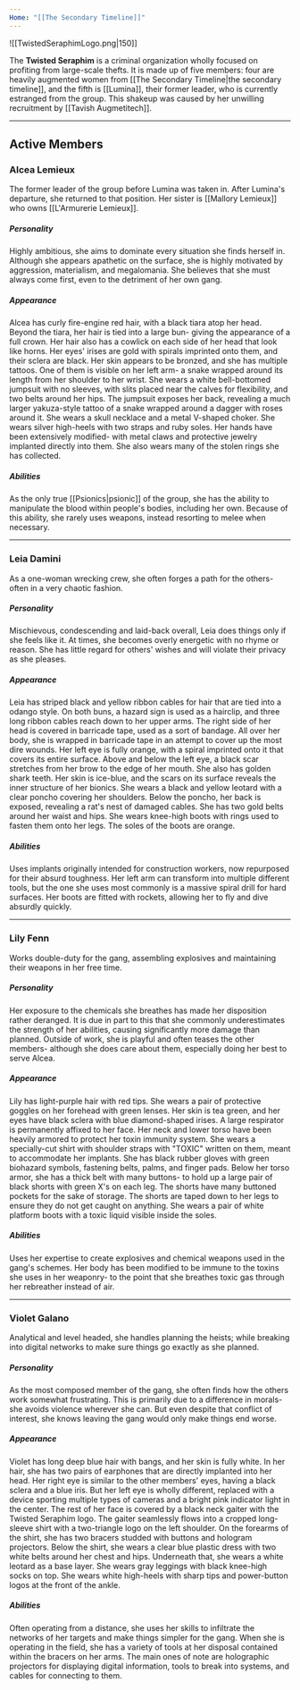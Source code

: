 ```yaml
---
Home: "[[The Secondary Timeline]]"
---
```

![[TwistedSeraphimLogo.png|150]]

The **Twisted Seraphim** is a criminal organization wholly focused on profiting from large-scale thefts. It is made up of five members: four are heavily augmented women from [[The Secondary Timeline|the secondary timeline]], and the fifth is [[Lumina]], their former leader, who is currently estranged from the group.
This shakeup was caused by her unwilling recruitment by [[Tavish Augmetitech]].

---

## Active Members
### Alcea Lemieux 
The former leader of the group before Lumina was taken in. After Lumina's departure, she returned to that position. Her sister is [[Mallory Lemieux]] who owns [[L'Armurerie Lemieux]].
##### Personality
Highly ambitious, she aims to dominate every situation she finds herself in. Although she appears apathetic on the surface, she is highly motivated by aggression, materialism, and megalomania. She believes that she must always come first, even to the detriment of her own gang. 
##### Appearance
Alcea has curly fire-engine red hair, with a black tiara atop her head. Beyond the tiara, her hair is tied into a large bun- giving the appearance of a full crown. Her hair also has a cowlick on each side of her head that look like horns. Her eyes' irises are gold with spirals imprinted onto them, and their sclera are black. Her skin appears to be bronzed, and she has multiple tattoos. One of them is visible on her left arm- a snake wrapped around its length from her shoulder to her wrist. She wears a white bell-bottomed jumpsuit with no sleeves, with slits placed near the calves for flexibility, and two belts around her hips. The jumpsuit exposes her back, revealing a much larger yakuza-style tattoo of a snake wrapped around a dagger with roses around it. She wears a skull necklace and a metal V-shaped choker. She wears silver high-heels with two straps and ruby soles. Her hands have been extensively modified- with metal claws and protective jewelry implanted directly into them. She also wears many of the stolen rings she has collected.
##### Abilities
As the only true [[Psionics|psionic]] of the group, she has the ability to manipulate the blood within people's bodies, including her own. Because of this ability, she rarely uses weapons, instead resorting to melee when necessary.

---

### Leia Damini
As a one-woman wrecking crew, she often forges a path for the others- often in a very chaotic fashion. 
##### Personality
Mischievous, condescending and laid-back overall, Leia does things only if she feels like it. At times, she becomes overly energetic with no rhyme or reason. She has little regard for others' wishes and will violate their privacy as she pleases.
##### Appearance
Leia has striped black and yellow ribbon cables for hair that are tied into a odango style. On both buns, a hazard sign is used as a hairclip, and three long ribbon cables reach down to her upper arms. The right side of her head is covered in barricade tape, used as a sort of bandage. All over her body, she is wrapped in barricade tape in an attempt to cover up the most dire wounds.  Her left eye is fully orange, with a spiral imprinted onto it that covers its entire surface. Above and below the left eye, a black scar stretches from her brow to the edge of her mouth. She also has golden shark teeth. Her skin is ice-blue, and the scars on its surface reveals the inner structure of her bionics. She wears a black and yellow leotard with a clear poncho covering her shoulders. Below the poncho, her back is exposed, revealing a rat's nest of damaged cables. She has two gold belts around her waist and hips. She wears knee-high boots with rings used to fasten them onto her legs. The soles of the boots are orange. 
##### Abilities
Uses implants originally intended for construction workers, now repurposed for their absurd toughness. Her left arm can transform into multiple different tools, but the one she uses most commonly is a massive spiral drill for hard surfaces. Her boots are fitted with rockets, allowing her to fly and dive absurdly quickly.

---

### Lily Fenn
Works double-duty for the gang, assembling explosives and maintaining their weapons in her free time. 
##### Personality
Her exposure to the chemicals she breathes has made her disposition rather deranged. It is due in part to this that she commonly underestimates the strength of her abilities, causing significantly more damage than planned. Outside of work, she is playful and often teases the other members- although she does care about them, especially doing her best to serve Alcea.
##### Appearance
Lily has light-purple hair with red tips. She wears a pair of protective goggles on her forehead with green lenses. Her skin is tea green, and her eyes have black sclera with blue diamond-shaped irises. A large respirator is permanently affixed to her face. Her neck and lower torso have been heavily armored to protect her toxin immunity system. She wears a specially-cut shirt with shoulder straps with "TOXIC" written on them, meant to accommodate her implants. She has black rubber gloves with green biohazard symbols, fastening belts, palms, and finger pads. Below her torso armor, she has a thick belt with many buttons- to hold up a large pair of black shorts with green X's on each leg. The shorts have many buttoned pockets for the sake of storage. The shorts are taped down to her legs to ensure they do not get caught on anything. She wears a pair of white platform boots with a toxic liquid visible inside the soles.
##### Abilities
Uses her expertise to create explosives and chemical weapons used in the gang's schemes. Her body has been modified to be immune to the toxins she uses in her weaponry- to the point that she breathes toxic gas through her rebreather instead of air. 

---

### Violet Galano
Analytical and level headed, she handles planning the heists; while breaking into digital networks to make sure things go exactly as she planned.
##### Personality
As the most composed member of the gang, she often finds how the others work somewhat frustrating. This is primarily due to a difference in morals- she avoids violence wherever she can. But even despite that conflict of interest, she knows leaving the gang would only make things end worse.
##### Appearance
Violet has long deep blue hair with bangs, and her skin is fully white. In her hair, she has two pairs of earphones that are directly implanted into her head. Her right eye is similar to the other members' eyes, having a black sclera and a blue iris. But her left eye is wholly different, replaced with a device sporting multiple types of cameras and a bright pink indicator light in the center. The rest of her face is covered by a black neck gaiter with the Twisted Seraphim logo. The gaiter seamlessly flows into a cropped long-sleeve shirt with a two-triangle logo on the left shoulder. On the forearms of the shirt, she has two bracers studded with buttons and hologram projectors. Below the shirt, she wears a clear blue plastic dress with two white belts around her chest and hips. Underneath that, she wears a white leotard as a base layer. She wears gray leggings with black knee-high socks on top. She wears white high-heels with sharp tips and power-button logos at the front of the ankle.
##### Abilities
Often operating from a distance, she uses her skills to infiltrate the networks of her targets and make things simpler for the gang. When she is operating in the field, she has a variety of tools at her disposal contained within the bracers on her arms. The main ones of note are holographic projectors for displaying digital information, tools to break into systems, and cables for connecting to them. 